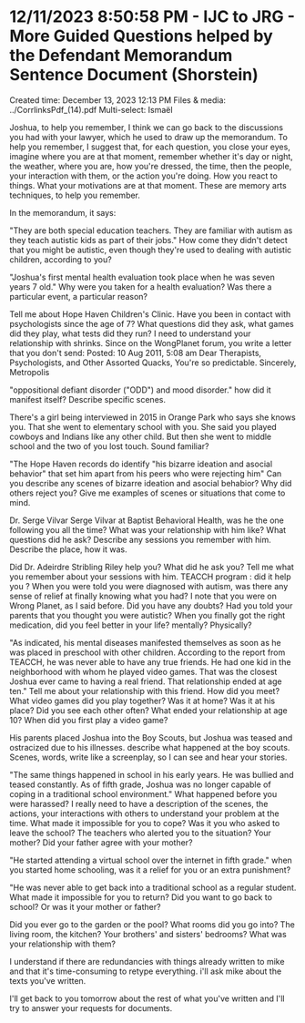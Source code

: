 # 12/11/2023 8:50:58 PM - IJC to JRG - More Guided Questions helped by the Defendant Memorandum Sentence Document (Shorstein)

Created time: December 13, 2023 12:13 PM
Files & media: ../CorrlinksPdf_(14).pdf
Multi-select: Ismaël

Joshua,
to help you remember, I think we can go back to the discussions you had with your lawyer, which he used to draw up the memorandum. To help you remember, I suggest that, for each question, you close your eyes, imagine where you are at that moment, remember whether it's day or night, the weather, where you are, how you're dressed, the time, then the people, your interaction with them, or the action you're doing. How you react to things. What your motivations are at that moment. These are memory arts techniques, to help you remember.

In the memorandum, it says:

"They are both special education teachers. They are familiar with autism as they teach autistic kids as
part of their jobs."
How come they didn't detect that you might be autistic, even though they're used to dealing with autistic children, according to you?

"Joshua's first mental health evaluation took place when he was seven years 7
old." Why were you taken for a health evaluation? Was there a particular event, a particular reason?

Tell me about Hope Haven Children's Clinic. Have you been in contact with psychologists since the age of 7? What questions did they ask, what games did they play, what tests did they run? I need to understand your relationship with shrinks. Since on the WongPlanet forum, you write a letter that you don't send:
Posted: 10 Aug 2011, 5:08 am
Dear Therapists, Psychologists, and Other Assorted Quacks,
You're so predictable.
Sincerely, Metropolis

"oppositional defiant disorder ("ODD") and mood disorder."
how did it manifest itself? Describe specific scenes.

There's a girl being interviewed in 2015 in Orange Park who says she knows you. That she went to elementary school with you. She said you played cowboys and Indians like any other child. But then she went to middle school and the two of you lost touch. Sound familiar?

"The Hope Haven records do identify "his bizarre ideation and asocial behavior" that set him apart from his peers who
were rejecting him"
Can you describe any scenes of bizarre ideation and asocial behabior? Why did others reject you? Give me examples of scenes or situations that come to mind.

Dr. Serge Vilvar
Serge Vilvar at Baptist Behavioral Health, was he the one following you all the time? What was your relationship with him like? What questions did he ask? Describe any sessions you remember with him. Describe the place, how it was.

Did Dr. Adeirdre Stribling Riley help you? What did he ask you? Tell me what you remember about your sessions with him.
TEACCH program : did it help you ? When you were told you were diagnosed with autism, was there any sense of relief at finally knowing what you had? I note that you were on Wrong Planet, as I said before. Did you have any doubts? Had you told your parents that you thought you were autistic? When you finally got the right medication, did you feel better in your life? mentally? Physically?

"As indicated, his mental diseases manifested themselves as soon as he was placed in
preschool with other children. According to the report from TEACCH, he was never able
to have any true friends. He had one kid in the neighborhood with whom he played video
games. That was the closest Joshua ever came to having a real friend. That relationship
ended at age ten."
Tell me about your relationship with this friend. How did you meet? What video games did you play together? Was it at home? Was it at his place? Did you see each other often? What ended your relationship at age 10?
When did you first play a video game?

His parents placed Joshua into the Boy Scouts, but Joshua was teased and
ostracized due to his illnesses.
describe what happened at the boy scouts. Scenes, words, write like a screenplay, so I can see and hear your stories.

"The same things happened in school in his early years. He
was bullied and teased constantly. As of fifth grade, Joshua was no longer capable of
coping in a traditional school environment."
What happened before you were harassed? I really need to have a description of the scenes, the actions, your interactions with others to understand your problem at the time. What made it impossible for you to cope? Was it you who asked to leave the school? The teachers who alerted you to the situation? Your mother? Did your father agree with your mother?

"He started attending a virtual school over the
internet in fifth grade."
when you started home schooling, was it a relief for you or an extra punishment?

"He was never able to get back into a traditional school as a regular student.
What made it impossible for you to return? Did you want to go back to school? Or was it your mother or father?

Did you ever go to the garden or the pool? What rooms did you go into? The living room, the kitchen? Your brothers' and sisters' bedrooms? What was your relationship with them?

I understand if there are redundancies with things already written to mike and that it's time-consuming to retype everything. i'll ask mike about the texts you've written.

I'll get back to you tomorrow about the rest of what you've written and I'll try to answer your requests for documents.